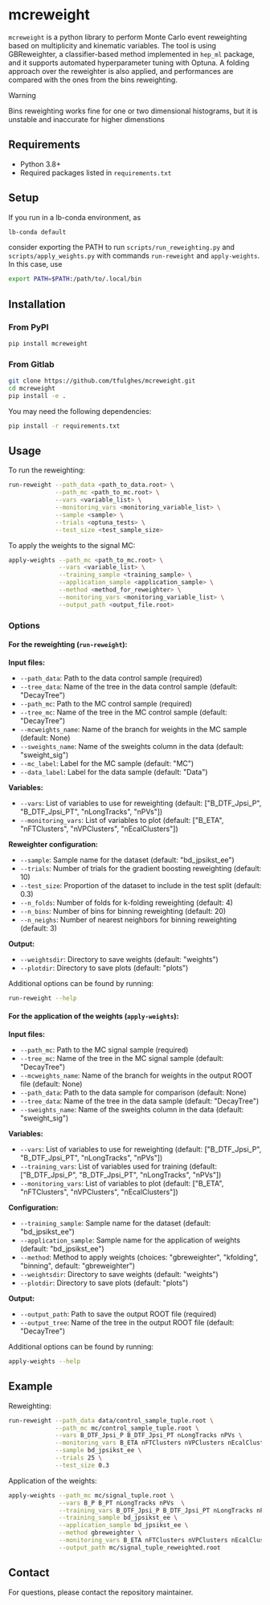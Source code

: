 # mcreweight

`mcreweight` is a python library to perform Monte Carlo event reweighting based on multiplicity and kinematic variables. The tool is using GBReweighter, a classifier-based method implemented in `hep_ml` package, and it supports automated hyperparameter tuning with Optuna. A folding approach over the reweighter is also applied, and performances are compared with the ones from the bins reweighting. 

> [!WARNING]
Bins reweighting works fine for one or two dimensional histograms, but it is unstable and inaccurate for higher dimenstions 

## Requirements

- Python 3.8+
- Required packages listed in `requirements.txt`

## Setup

If you run in a lb-conda environment, as
```bash
lb-conda default
```
consider exporting the PATH to run `scripts/run_reweighting.py` and `scripts/apply_weights.py` with commands `run-reweight` and `apply-weights`. In this case, use
```bash
export PATH=$PATH:/path/to/.local/bin
```	

## Installation

### From PyPl

```bash
pip install mcreweight
```

### From Gitlab

```bash
git clone https://github.com/tfulghes/mcreweight.git
cd mcreweight
pip install -e .
```

You may need the following dependencies:

```bash
pip install -r requirements.txt
```

## Usage

To run the reweighting:

```bash
run-reweight --path_data <path_to_data.root> \
    	     --path_mc <path_to_mc.root> \
    	     --vars <variable_list> \
    	     --monitoring_vars <monitoring_variable_list> \
    	     --sample <sample> \
    	     --trials <optuna_tests> \
    	     --test_size <test_sample_size>
```

To apply the weights to the signal MC:

```bash
apply-weights --path_mc <path_to_mc.root> \
    	      --vars <variable_list> \
    	      --training_sample <training_sample> \
    	      --application_sample <application_sample> \
    	      --method <method_for_reweighter> \
    	      --monitoring_vars <monitoring_variable_list> \
    	      --output_path <output_file.root>
```

### Options

#### For the reweighting (`run-reweight`):

**Input files:**
- `--path_data`: Path to the data control sample (required)
- `--tree_data`: Name of the tree in the data control sample (default: "DecayTree")
- `--path_mc`: Path to the MC control sample (required)
- `--tree_mc`: Name of the tree in the MC control sample (default: "DecayTree")
- `--mcweights_name`: Name of the branch for weights in the MC sample (default: None)
- `--sweights_name`: Name of the sweights column in the data (default: "sweight_sig")
- `--mc_label`: Label for the MC sample (default: "MC")
- `--data_label`: Label for the data sample (default: "Data")

**Variables:**
- `--vars`: List of variables to use for reweighting (default: ["B_DTF_Jpsi_P", "B_DTF_Jpsi_PT", "nLongTracks", "nPVs"])
- `--monitoring_vars`: List of variables to plot (default: ["B_ETA", "nFTClusters", "nVPClusters", "nEcalClusters"])

**Reweighter configuration:**
- `--sample`: Sample name for the dataset (default: "bd_jpsikst_ee")
- `--trials`: Number of trials for the gradient boosting reweighting (default: 10)
- `--test_size`: Proportion of the dataset to include in the test split (default: 0.3)
- `--n_folds`: Number of folds for k-folding reweighting (default: 4)
- `--n_bins`: Number of bins for binning reweighting (default: 20)
- `--n_neighs`: Number of nearest neighbors for binning reweighting (default: 3)

**Output:**
- `--weightsdir`: Directory to save weights (default: "weights")
- `--plotdir`: Directory to save plots (default: "plots")

Additional options can be found by running:
```bash
run-reweight --help
```

#### For the application of the weights (`apply-weights`):

**Input files:**
- `--path_mc`: Path to the MC signal sample (required)
- `--tree_mc`: Name of the tree in the MC signal sample (default: "DecayTree")
- `--mcweights_name`: Name of the branch for weights in the output ROOT file (default: None)
- `--path_data`: Path to the data sample for comparison (default: None)
- `--tree_data`: Name of the tree in the data sample (default: "DecayTree")
- `--sweights_name`: Name of the sweights column in the data (default: "sweight_sig")

**Variables:**
- `--vars`: List of variables to use for reweighting (default: ["B_DTF_Jpsi_P", "B_DTF_Jpsi_PT", "nLongTracks", "nPVs"])
- `--training_vars`: List of variables used for training (default: ["B_DTF_Jpsi_P", "B_DTF_Jpsi_PT", "nLongTracks", "nPVs"])
- `--monitoring_vars`: List of variables to plot (default: ["B_ETA", "nFTClusters", "nVPClusters", "nEcalClusters"])

**Configuration:**
- `--training_sample`: Sample name for the dataset (default: "bd_jpsikst_ee")
- `--application_sample`: Sample name for the application of weights (default: "bd_jpsikst_ee")
- `--method`: Method to apply weights (choices: "gbreweighter", "kfolding", "binning", default: "gbreweighter")
- `--weightsdir`: Directory to save weights (default: "weights")
- `--plotdir`: Directory to save plots (default: "plots")

**Output:**
- `--output_path`: Path to save the output ROOT file (required)
- `--output_tree`: Name of the tree in the output ROOT file (default: "DecayTree")

Additional options can be found by running:
```bash
apply-weights --help
```

## Example

Reweighting:
```bash
run-reweight --path_data data/control_sample_tuple.root \
    	     --path_mc mc/control_sample_tuple.root \
    	     --vars B_DTF_Jpsi_P B_DTF_Jpsi_PT nLongTracks nPVs \
    	     --monitoring_vars B_ETA nFTClusters nVPClusters nEcalClusters \
    	     --sample bd_jpsikst_ee \
    	     --trials 25 \
    	     --test_size 0.3 
```

Application of the weights:
```bash
apply-weights --path_mc mc/signal_tuple.root \
    	      --vars B_P B_PT nLongTracks nPVs  \
    	      --training_vars B_DTF_Jpsi_P B_DTF_Jpsi_PT nLongTracks nPVs  \
    	      --training_sample bd_jpsikst_ee \
    	      --application_sample bd_jpsikst_ee \
    	      --method gbreweighter \
    	      --monitoring_vars B_ETA nFTClusters nVPClusters nEcalClusters \
    	      --output_path mc/signal_tuple_reweighted.root
```

## Contact

For questions, please contact the repository maintainer.